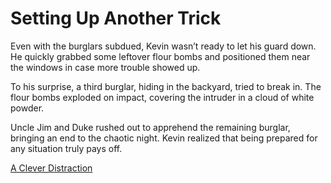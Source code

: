 # Setting Up Another Trick  

Even with the burglars subdued, Kevin wasn’t ready to let his guard down. He quickly grabbed some leftover flour bombs and positioned them near the windows in case more trouble showed up.  

To his surprise, a third burglar, hiding in the backyard, tried to break in. The flour bombs exploded on impact, covering the intruder in a cloud of white powder.  

Uncle Jim and Duke rushed out to apprehend the remaining burglar, bringing an end to the chaotic night. Kevin realized that being prepared for any situation truly pays off.  

[A Clever Distraction](acleverdistraction.md)  